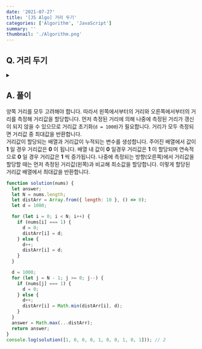 ```yaml
---
date: '2021-07-27'
title: '[JS Algo] 거리 두기'
categories: ['Algorithm', 'JavaScript']
summary: ''
thumbnail: './Algorithm.png'
---
```


## Q. 거리 두기

<details>
<summary></summary>
<div markdown="1">

일렬로된 좌석정보가 주어지면, 이미 앉아 있는 사람들 중 가장 가까운 사람과 최대한 멀리 떨어져 앉을 좌석을 선택해야 합니다. <br>

<출력설명>
ex) [1, 0, 0, 0, 1, 0, 0, 1, 0, 1]
총 10개의 좌석이 왼쪽부터 0번 좌석으로 해서 9번 좌석까지 존재한다면 2번 좌석에 앉으면 가장 가까운 사람과의 거리가 2가 됩니다. 만약 6번 좌석에 앉으면 가장 가까운 사람과의 거리는 1입니다.

</div>
</details>

## A. 풀이

양쪽 거리를 모두 고려해야 합니다. 따라서 왼쪽에서부터의 거리와 오른쪽에서부터의 거리를 측정해 거리값을 할당합니다. 먼저 측정된 거리에 의해 나중에 측정된 거리가 갱신이 되지 않을 수 있으므로 거리값 초기화(`d = 1000`)가 필요합니다. 거리가 모두 측정되면 거리값 중 최대값을 반환합니다. <br>
거리값이 할당되는 배열과 거리값이 누적되는 변수를 생성합니다. 주어진 배열에서 값이 **1** 일 경우 거리값은 **0** 이 됩니다. 배열 내 값이 **0** 일경우 거리값은 **1** 이 할당되며 연속적으로 **0** 일 경우 거리값은 **1** 씩 증가됩니다. 나중에 측정되는 방향(오른쪽)에서 거리값을 할당할 때는 먼저 측정된 거리값(왼쪽)과 비교해 최소값을 할당합니다. 이렇게 할당된 거리값 배열에서 최대값을 반환합니다.

```javascript
function solution(nums) {
  let answer;
  let N = nums.length;
  let distArr = Array.from({ length: 10 }, () => 0);
  let d = 1000;

  for (let i = 0; i < N; i++) {
    if (nums[i] === 1) {
      d = 0;
      distArr[i] = d;
    } else {
      d++;
      distArr[i] = d;
    }
  }

  d = 1000;
  for (let j = N - 1; j >= 0; j--) {
    if (nums[j] === 1) {
      d = 0;
    } else {
      d++;
      distArr[i] = Math.min(distArr[i], d);
    }
  }
  answer = Math.max(...distArr);
  return answer;
}
console.log(solution([1, 0, 0, 0, 1, 0, 0, 1, 0, 1])); // 2
```
